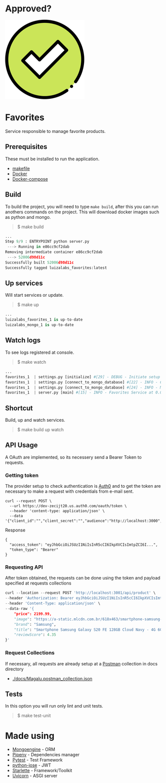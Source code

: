 # Approved?
![](https://github.com/allsou/ProcessosSeletivos/blob/master/assets/check-mark.png)

# Favorites
Service responsible to manage favorite products.

## Prerequisites
These must be installed to run the application.
* [makefile](https://makefiletutorial.com/)
* [Docker](https://docs.docker.com/install/)
* [Docker-compose](https://docs.docker.com/compose/install/)

## Build
To build the project, you will need to type `make build`, after this you can run anothers commands on the project.
This will download docker images such as python and mongo.
> $ make build
```python
...
Step 9/9 : ENTRYPOINT python server.py
 ---> Running in e86cc9cf2dab
Removing intermediate container e86cc9cf2dab
 ---> 52006d98d11c
Successfully built 52006d98d11c
Successfully tagged luizalabs_favorites:latest
```

## Up services
Will start services or update.
> $ make up
```python
...
luizalabs_favorites_1 is up-to-date
luizalabs_mongo_1 is up-to-date
```

## Watch logs
To see logs registered at console.
> $ make watch
```python
...
favorites_1  | settings.py [initialize] #[29] - DEBUG - Initiate setup
favorites_1  | settings.py [connect_to_mongo_database] #[22] - INFO - Connecting to mongo...
favorites_1  | settings.py [connect_to_mongo_database] #[24] - INFO - Mongo connected!
favorites_1  | server.py [main] #[15] - INFO - Favorites Service at 0.0.0.0 listening 3001
```

## Shortcut
Build, up and watch services.
> $ make build up watch

## API Usage
A OAuth are implemented, so its necessery send a Bearer Token to requests.
### Getting token
The provider setup to check authentication is [Auth0](https://auth0.com/) and to get the token are necessary to make a request with credentials from e-mail sent.
```pycon
curl --request POST \
  --url https://dev-zecijt20.us.auth0.com/oauth/token \
  --header 'content-type: application/json' \
  --data '{"client_id":"","client_secret":"","audience":"http://localhost:3000","grant_type":"client_credentials"}'
```
Response
```pycon
{
  "access_token": "eyJhbGciOiJSUzI1NiIsInR5cCI6IkpXVCIsImtpZCI6I...",
  "token_type": "Bearer"
}
```
### Requesting API
After token obtained, the requests can be done using the token and payload specified at requests collections
```python
curl --location --request POST 'http://localhost:3001/api/product' \
--header 'Authorization: Bearer eyJhbGciOiJSUzI1NiIsInR5cCI6IkpXVCIsImtp...' \
--header 'Content-Type: application/json' \
--data-raw '{
    "price": 2199.99,
    "image": "https://a-static.mlcdn.com.br/618x463/smartphone-samsung-galaxy-s20-fe-128gb-cloud-navy-4g-6gb-ram-tela-65-cam-tripla-selfie-32mp/magazineluiza/155629800/0007bbdc665749ec107d860c3a4b8b2f.jpg",
    "brand": "Samsung",
    "title": "Smartphone Samsung Galaxy S20 FE 128GB Cloud Navy - 4G 6GB RAM Tela 6,5” Câm. Tripla + Selfie 32MP",
    "reviewScore": 4.35
}'
```
### Request Collections
If necessary, all requests are already setup at a [Postman](https://www.postman.com/) collection in docs directory
- [./docs/Magalu.postman_collection.json](https://github.com/allsou/luizalabs/blob/develop/docs/Magalu.postman_collection.json)

## Tests
In this option you will run only lint and unit tests.
> $ make test-unit

# Made using
- [Mongoengine](http://mongoengine.org/) - ORM  
- [Pipenv](https://pipenv.pypa.io/en/latest/) - Dependencies manager
- [Pytest](https://docs.pytest.org/en/latest) - Test Framework  
- [python-jose](https://github.com/mpdavis/python-jose) - JWT
- [Starlette](https://www.starlette.io) - Framework/Toolkit
- [Uvicorn](https://www.uvicorn.org) - ASGI server
